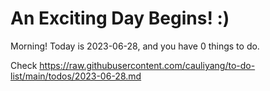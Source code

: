 # An Exciting Day Begins! :)

Morning! Today is 2023-06-28, and you have 0 things to do.

Check https://raw.githubusercontent.com/cauliyang/to-do-list/main/todos/2023-06-28.md